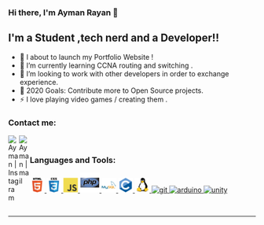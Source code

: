 ### Hi there, I'm Ayman Rayan 👋


## I'm a Student ,tech nerd and a  Developer!!

- 🔭 I about to  launch my Portfolio Website !
- 🌱 I’m currently learning CCNA routing and switching .
- 👯 I’m looking to work with other developers in order to  exchange experience.
- 🥅 2020 Goals: Contribute more to Open Source projects.
- ⚡ I love playing video games  / creating them .

### Contact me:

[<img align="left" alt="Ayman | Instagram" width="22px" src="https://cdn.jsdelivr.net/npm/simple-icons@v3/icons/instagram.svg" />][instagram]
[<img align="left" alt="Ayman | mail" width="22px" src="https://cdn.jsdelivr.net/npm/simple-icons@v3/icons/gmail.svg" />][mail]

<br/>

### Languages and Tools:

<p align="left">
<a href="https://www.w3.org/html/" target="_blank"> <img src="https://raw.githubusercontent.com/devicons/devicon/master/icons/html5/html5-original-wordmark.svg" alt="html5" width="30" height="30"/> </a>
<a href="https://www.w3schools.com/css/" target="_blank"> <img src="https://raw.githubusercontent.com/devicons/devicon/master/icons/css3/css3-original-wordmark.svg" alt="css3" width="30" height="30"/> </a>
<a href="https://developer.mozilla.org/en-US/docs/Web/JavaScript" target="_blank"> <img src="https://raw.githubusercontent.com/devicons/devicon/master/icons/javascript/javascript-original.svg" alt="javascript" width="30" height="30"/> </a>
<a href="https://www.php.net" target="_blank"> <img src="https://raw.githubusercontent.com/devicons/devicon/master/icons/php/php-original.svg" alt="php" width="40" height="40"/> </a>
<a href="https://www.mysql.com/" target="_blank"> <img src="https://raw.githubusercontent.com/devicons/devicon/master/icons/mysql/mysql-original-wordmark.svg" alt="mysql" width="30" height="30"/> </a>
<a href="https://www.cprogramming.com/" target="_blank"> <img src="https://raw.githubusercontent.com/devicons/devicon/master/icons/c/c-original.svg" alt="c" width="30" height="30"/> </a>
<a href="https://www.linux.org/" target="_blank"> <img src="https://raw.githubusercontent.com/devicons/devicon/master/icons/linux/linux-original.svg" alt="linux" width="30" height="30"/> </a> 
<a href="https://git-scm.com/" target="_blank"> <img src="https://www.vectorlogo.zone/logos/git-scm/git-scm-icon.svg" alt="git" width="30" height="30"/> </a> 
 <a href="https://www.arduino.cc/" target="_blank"> <img src="https://cdn.worldvectorlogo.com/logos/arduino-1.svg" alt="arduino" width="30" height="30"/> </a>
<a href="https://unity.com/" target="_blank"> <img src="https://www.vectorlogo.zone/logos/unity3d/unity3d-icon.svg" alt="unity" width="30" height="30"/> </a> </p>




<br />


---




[instagram]: https://www.instagram.com/aymanrayankissamy_/?hl=en
[visualcodelink]: https://code.visualstudio.com/download
[html]: https://www.w3schools.com/html/
[css]: https://www.w3schools.com/css/
[js]: https://www.w3schools.com/js/
[mysql]: https://openclassrooms.com/fr/courses/918836-concevez-votre-site-web-avec-php-et-mysql
[git]: https://git-scm.com/downloads
[github]: https://github.com/
[mail]: https://mail.google.com/mail/u/0/?tab=rm&ogbl#inbox?compose=DmwnWrRnZnKMKBcBbtGxVvXMZcNMXbcqtdWfPDLdQnpFQjcCDkljnCJxTCstzWRCCvSTfQmPSxcg